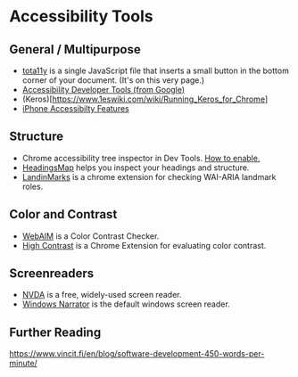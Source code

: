 # Accessibility Tools

## General / Multipurpose
- [tota11y](http://khan.github.io/tota11y/) is a single JavaScript file that inserts a small button in the bottom corner of your document. (It's on this very page.)
- [Accessibility Developer Tools (from Google)](https://chrome.google.com/webstore/detail/accessibility-developer-t/fpkknkljclfencbdbgkenhalefipecmb?utm_source=chrome-app-launcher-info-dialog)
- (Keros)[https://www.1eswiki.com/wiki/Running_Keros_for_Chrome]
- [iPhone Accessibilty Features](https://support.apple.com/accessibility/iphone-ipad)


## Structure
- Chrome accessibility tree inspector in Dev Tools. [How to enable.](https://gist.github.com/marcysutton/0a42f815878c159517a55e6652e3b23a)
- [HeadingsMap](https://chrome.google.com/webstore/detail/headingsmap/flbjommegcjonpdmenkdiocclhjacmbi?utm_source=chrome-app-launcher-info-dialog) helps you inspect your headings and structure.
- [LandinMarks](https://chrome.google.com/webstore/detail/landmark-navigation-via-k/ddpokpbjopmeeiiolheejjpkonlkklgp?utm_source=chrome-app-launcher-info-dialog) is a chrome extension for checking WAI-ARIA landmark roles.


## Color and Contrast
- [WebAIM](http://webaim.org/resources/contrastchecker/) is a Color Contrast Checker.
- [High Contrast](https://chrome.google.com/webstore/detail/high-contrast/djcfdncoelnlbldjfhinnjlhdjlikmph?utm_source=chrome-app-launcher-info-dialog) is a Chrome Extension for evaluating color contrast.

## Screenreaders
- [NVDA](https://www.nvaccess.org/) is a free, widely-used screen reader.
- [Windows Narrator](https://support.microsoft.com/en-us/help/14234/windows-hear-text-read-aloud-with-narrator) is the default windows screen reader.

## Further Reading
https://www.vincit.fi/en/blog/software-development-450-words-per-minute/
